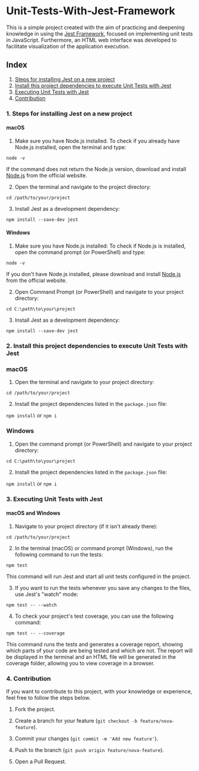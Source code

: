 # Unit-Tests-With-Jest-Framework

This is a simple project created with the aim of practicing and deepening knowledge in using the [Jest Framework](https://jestjs.io/), focused on implementing unit tests in JavaScript. Furthermore, an HTML web interface was developed to facilitate visualization of the application execution.

## Index

1. [Steps for installing Jest on a new project](#1-steps-for-installing-jest-on-a-new-project)
2. [Install this project dependencies to execute Unit Tests with Jest](#2-install-this-project-dependencies-to-execute-unit-tests-with-jest)
3. [Executing Unit Tests with Jest](#2-executing-unit-tests-with-jest)
4. [Contribution](#3-contribution)

### 1. Steps for installing Jest on a new project

#### macOS

1. Make sure you have Node.js installed. To check if you already have Node.js installed, open the terminal and type:

`node -v`

If the command does not return the Node.js version, download and install [Node.js](https://nodejs.org/en) from the official website.

2. Open the terminal and navigate to the project directory:

`cd /path/to/your/project`

3. Install Jest as a development dependency:

`npm install --save-dev jest`

#### Windows

1. Make sure you have Node.js installed: To check if Node.js is installed, open the command prompt (or PowerShell) and type:

`node -v`

If you don't have Node.js installed, please download and install [Node.js](https://nodejs.org/en) from the official website.

2. Open Command Prompt (or PowerShell) and navigate to your project directory:

`cd C:\path\to\your\project`

3. Install Jest as a development dependency:

`npm install --save-dev jest`

### 2. Install this project dependencies to execute Unit Tests with Jest

### macOS

1. Open the terminal and navigate to your project directory:

`cd /path/to/your/project`

2. Install the project dependencies listed in the `package.json` file:

`npm install` or `npm i`

### Windows

1. Open the command prompt (or PowerShell) and navigate to your project directory:

`cd C:\path\to\your\project`

2. Install the project dependencies listed in the `package.json` file:

`npm install` or `npm i`

### 3. Executing Unit Tests with Jest

#### macOS and Windows

1. Navigate to your project directory (if it isn't already there):

`cd /path/to/your/project`

2. In the terminal (macOS) or command prompt (Windows), run the following command to run the tests:

`npm test`

This command will run Jest and start all unit tests configured in the project.

3. If you want to run the tests whenever you save any changes to the files, use Jest's "watch" mode:

`npm test -- --watch`

4. To check your project's test coverage, you can use the following command:

`npm test -- --coverage`

This command runs the tests and generates a coverage report, showing which parts of your code are being tested and which are not. The report will be displayed in the terminal and an HTML file will be generated in the coverage folder, allowing you to view coverage in a browser.

### 4. Contribution

If you want to contribute to this project, with your knowledge or experience, feel free to follow the steps below.

1. Fork the project.

2. Create a branch for your feature (`git checkout -b feature/nova-feature`).

3. Commit your changes (`git commit -m 'Add new feature'`).

4. Push to the branch (`git push origin feature/nova-feature`).

5. Open a Pull Request.
